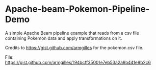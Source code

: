 # Apache-beam-Pokemon-Pipeline-Demo

A simple Apache Beam pipeline example that reads from a csv file containing Pokemon data and apply transformations on it.

Credits to https://gist.github.com/armgilles for the pokemon.csv file. 

File: https://gist.github.com/armgilles/194bcff35001e7eb53a2a8b441e8b2c6
